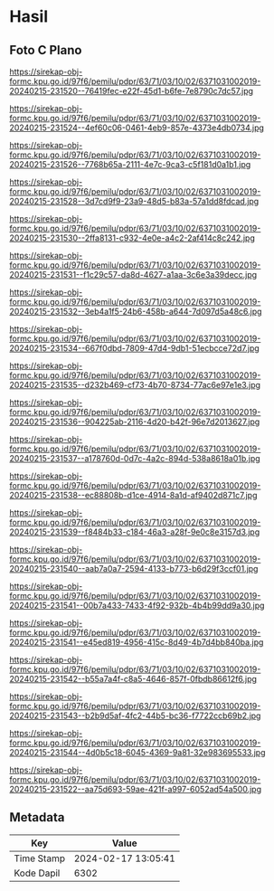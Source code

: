 # Hasil

## Foto C Plano

https://sirekap-obj-formc.kpu.go.id/97f6/pemilu/pdpr/63/71/03/10/02/6371031002019-20240215-231520--76419fec-e22f-45d1-b6fe-7e8790c7dc57.jpg

https://sirekap-obj-formc.kpu.go.id/97f6/pemilu/pdpr/63/71/03/10/02/6371031002019-20240215-231524--4ef60c06-0461-4eb9-857e-4373e4db0734.jpg

https://sirekap-obj-formc.kpu.go.id/97f6/pemilu/pdpr/63/71/03/10/02/6371031002019-20240215-231526--7768b65a-2111-4e7c-9ca3-c5f181d0a1b1.jpg

https://sirekap-obj-formc.kpu.go.id/97f6/pemilu/pdpr/63/71/03/10/02/6371031002019-20240215-231528--3d7cd9f9-23a9-48d5-b83a-57a1dd8fdcad.jpg

https://sirekap-obj-formc.kpu.go.id/97f6/pemilu/pdpr/63/71/03/10/02/6371031002019-20240215-231530--2ffa8131-c932-4e0e-a4c2-2af414c8c242.jpg

https://sirekap-obj-formc.kpu.go.id/97f6/pemilu/pdpr/63/71/03/10/02/6371031002019-20240215-231531--f1c29c57-da8d-4627-a1aa-3c6e3a39decc.jpg

https://sirekap-obj-formc.kpu.go.id/97f6/pemilu/pdpr/63/71/03/10/02/6371031002019-20240215-231532--3eb4a1f5-24b6-458b-a644-7d097d5a48c6.jpg

https://sirekap-obj-formc.kpu.go.id/97f6/pemilu/pdpr/63/71/03/10/02/6371031002019-20240215-231534--667f0dbd-7809-47d4-9db1-51ecbcce72d7.jpg

https://sirekap-obj-formc.kpu.go.id/97f6/pemilu/pdpr/63/71/03/10/02/6371031002019-20240215-231535--d232b469-cf73-4b70-8734-77ac6e97e1e3.jpg

https://sirekap-obj-formc.kpu.go.id/97f6/pemilu/pdpr/63/71/03/10/02/6371031002019-20240215-231536--904225ab-2116-4d20-b42f-96e7d2013627.jpg

https://sirekap-obj-formc.kpu.go.id/97f6/pemilu/pdpr/63/71/03/10/02/6371031002019-20240215-231537--a178760d-0d7c-4a2c-894d-538a8618a01b.jpg

https://sirekap-obj-formc.kpu.go.id/97f6/pemilu/pdpr/63/71/03/10/02/6371031002019-20240215-231538--ec88808b-d1ce-4914-8a1d-af9402d871c7.jpg

https://sirekap-obj-formc.kpu.go.id/97f6/pemilu/pdpr/63/71/03/10/02/6371031002019-20240215-231539--f8484b33-c184-46a3-a28f-9e0c8e3157d3.jpg

https://sirekap-obj-formc.kpu.go.id/97f6/pemilu/pdpr/63/71/03/10/02/6371031002019-20240215-231540--aab7a0a7-2594-4133-b773-b6d29f3ccf01.jpg

https://sirekap-obj-formc.kpu.go.id/97f6/pemilu/pdpr/63/71/03/10/02/6371031002019-20240215-231541--00b7a433-7433-4f92-932b-4b4b99dd9a30.jpg

https://sirekap-obj-formc.kpu.go.id/97f6/pemilu/pdpr/63/71/03/10/02/6371031002019-20240215-231541--e45ed819-4956-415c-8d49-4b7d4bb840ba.jpg

https://sirekap-obj-formc.kpu.go.id/97f6/pemilu/pdpr/63/71/03/10/02/6371031002019-20240215-231542--b55a7a4f-c8a5-4646-857f-0fbdb86612f6.jpg

https://sirekap-obj-formc.kpu.go.id/97f6/pemilu/pdpr/63/71/03/10/02/6371031002019-20240215-231543--b2b9d5af-4fc2-44b5-bc36-f7722ccb69b2.jpg

https://sirekap-obj-formc.kpu.go.id/97f6/pemilu/pdpr/63/71/03/10/02/6371031002019-20240215-231544--4d0b5c18-6045-4369-9a81-32e983695533.jpg

https://sirekap-obj-formc.kpu.go.id/97f6/pemilu/pdpr/63/71/03/10/02/6371031002019-20240215-231522--aa75d693-59ae-421f-a997-6052ad54a500.jpg


## Metadata

| Key        | Value               |
| ---------- | ------------------- |
| Time Stamp | 2024-02-17 13:05:41 |
| Kode Dapil | 6302                |



